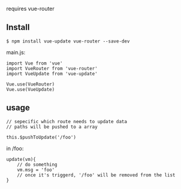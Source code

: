 requires vue-router
## Install

	$ npm install vue-update vue-router --save-dev

main.js:

	import Vue from 'vue'
	import VueRouter from 'vue-router'
	import VueUpdate from 'vue-update'
	
	Vue.use(VueRouter)
	Vue.use(VueUpdate)

## usage

	// sepecific which route needs to update data
	// paths will be pushed to a array
	
	this.$pushToUpdate('/foo')

in /foo:

	update(vm){
		// do something
		vm.msg = 'foo'
		// once it's triggerd, '/foo' will be removed from the list
	}
